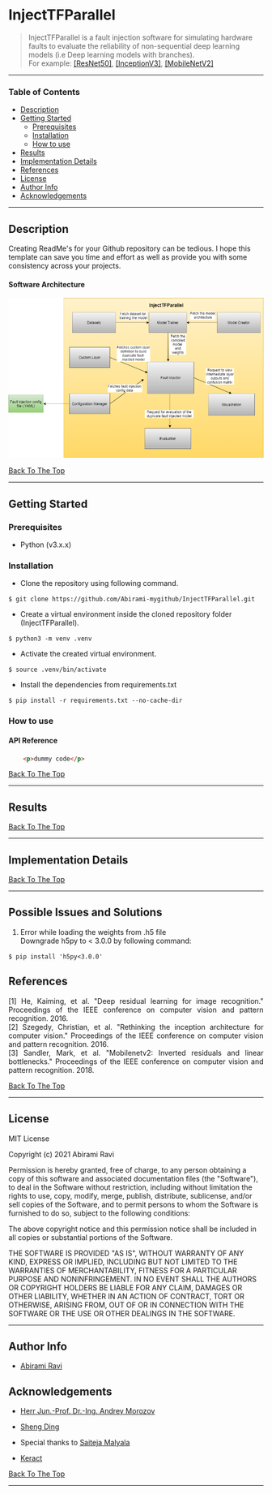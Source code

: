 # InjectTFParallel


> InjectTFParallel is a fault injection software for simulating hardware faults to evaluate the reliability of non-sequential deep learning models (i.e Deep learning models with branches). <br />
For example: [[ResNet50]](#1), [[InceptionV3]](#2), [[MobileNetV2]](#3)
---

### Table of Contents

- [Description](#description)
- [Getting Started](#getting-started)
    - [Prerequisites](#prerequisites)
    - [Installation](#installation)
    - [How to use](#how-to-use)
- [Results](#results)
- [Implementation Details](#implementation-details)
- [References](#references)
- [License](#license)
- [Author Info](#author-info)
- [Acknowledgements](#acknowledgements)

---

## Description

Creating ReadMe's for your Github repository can be tedious.  I hope this template can save you time and effort as well as provide you with some consistency across your projects.

#### Software Architecture

![Software Architecture](https://github.com/Abirami-mygithub/InjectTFParallel/blob/main/Project_Images/architecture.png)

[Back To The Top](#InjectTFParallel)

---

## Getting Started

### Prerequisites
- Python (v3.x.x)

### Installation
- Clone the repository using following command.
```
$ git clone https://github.com/Abirami-mygithub/InjectTFParallel.git
```
- Create a virtual environment inside the cloned repository folder (InjectTFParallel).
```
$ python3 -m venv .venv
```
- Activate the created virtual environment.
```
$ source .venv/bin/activate
```
- Install the dependencies from requirements.txt
```
$ pip install -r requirements.txt --no-cache-dir
```
### How to use



#### API Reference

```html
    <p>dummy code</p>
```
[Back To The Top](#read-me-template)

---

## Results

[Back To The Top](#InjectTFParallel)

---

## Implementation Details

[Back To The Top](#InjectTFParallel)

---
## Possible Issues and Solutions

1. Error while loading the weights from .h5 file <br />
Downgrade h5py to < 3.0.0 by following command:
```
$ pip install 'h5py<3.0.0'
```
## References
<div style="text-align: justify">
<a id="1">[1]</a>  He, Kaiming, et al. "Deep residual learning for image recognition." Proceedings of the IEEE conference on computer vision and pattern recognition. 2016. <br />
<a id="2">[2]</a>  Szegedy, Christian, et al. "Rethinking the inception architecture for computer vision." Proceedings of the IEEE conference on computer vision and pattern recognition. 2016. <br />
<a id="3">[3]</a>  Sandler, Mark, et al. "Mobilenetv2: Inverted residuals and linear bottlenecks." Proceedings of the IEEE conference on computer vision and pattern recognition. 2018.
</div>


[Back To The Top](#InjectTFParallel)

---

## License

MIT License

Copyright (c) 2021 Abirami Ravi

Permission is hereby granted, free of charge, to any person obtaining a copy
of this software and associated documentation files (the "Software"), to deal
in the Software without restriction, including without limitation the rights
to use, copy, modify, merge, publish, distribute, sublicense, and/or sell
copies of the Software, and to permit persons to whom the Software is
furnished to do so, subject to the following conditions:

The above copyright notice and this permission notice shall be included in all
copies or substantial portions of the Software.

THE SOFTWARE IS PROVIDED "AS IS", WITHOUT WARRANTY OF ANY KIND, EXPRESS OR
IMPLIED, INCLUDING BUT NOT LIMITED TO THE WARRANTIES OF MERCHANTABILITY,
FITNESS FOR A PARTICULAR PURPOSE AND NONINFRINGEMENT. IN NO EVENT SHALL THE
AUTHORS OR COPYRIGHT HOLDERS BE LIABLE FOR ANY CLAIM, DAMAGES OR OTHER
LIABILITY, WHETHER IN AN ACTION OF CONTRACT, TORT OR OTHERWISE, ARISING FROM,
OUT OF OR IN CONNECTION WITH THE SOFTWARE OR THE USE OR OTHER DEALINGS IN THE
SOFTWARE.

---

## Author Info

- [Abirami Ravi](https://www.linkedin.com/in/abiramiravi/)


## Acknowledgements

- [Herr Jun.-Prof. Dr.-Ing. Andrey Morozov](https://www.ias.uni-stuttgart.de/institut/team/Morozov/)

- [Sheng Ding](https://www.ias.uni-stuttgart.de/en/institute/team/Ding/)

- Special thanks to [Saiteja Malyala](https://github.com/saitejamalyala)

- [Keract](https://github.com/philipperemy/keract/blob/master/README.md)

[Back To The Top](#read-me-template)

---
